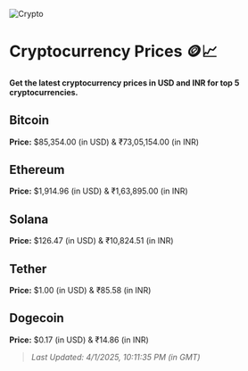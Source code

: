 
![Crypto](https://www.techguide.com.au/wp-content/uploads/2020/11/crypto3.jpeg)

# Cryptocurrency Prices 🪙📈

#### Get the latest cryptocurrency prices in USD and INR for top 5 cryptocurrencies.

## Bitcoin

**Price:** $85,354.00 (in USD) & ₹73,05,154.00 (in INR)

## Ethereum

**Price:** $1,914.96 (in USD) & ₹1,63,895.00 (in INR)

## Solana

**Price:** $126.47 (in USD) & ₹10,824.51 (in INR)

## Tether

**Price:** $1.00 (in USD) & ₹85.58 (in INR)

## Dogecoin

**Price:** $0.17 (in USD) & ₹14.86 (in INR)

> _Last Updated: 4/1/2025, 10:11:35 PM (in GMT)_
